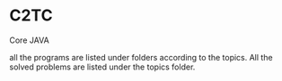 # C2TC
Core JAVA 

all the programs are listed under folders according to the topics. All the solved problems are listed under the topics folder.
